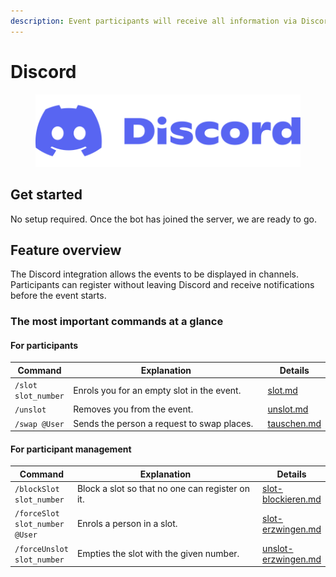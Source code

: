 ```yaml
---
description: Event participants will receive all information via Discord.
---
```


# Discord

<figure><img src="../../.gitbook/assets/Discord-Logo+Wordmark-Color.png" alt=""><figcaption></figcaption></figure>

## Get started

No setup required. Once the bot has joined the server, we are ready to go.

## Feature overview

The Discord integration allows the events to be displayed in channels. Participants can register without leaving Discord and receive notifications before the event starts.



### The most important commands at a glance

#### For participants

<table><thead><tr><th>Command</th><th width="297.3333333333333">Explanation</th><th>Details</th></tr></thead><tbody><tr><td><code>/slot slot_number</code></td><td>Enrols you for an empty slot in the event.</td><td><a data-mention href="bot-befehle/slot.md">slot.md</a></td></tr><tr><td><code>/unslot</code></td><td>Removes you from the event.</td><td><a data-mention href="bot-befehle/unslot.md">unslot.md</a></td></tr><tr><td><code>/swap @User</code></td><td>Sends the person a request to swap places.</td><td><a data-mention href="bot-befehle/tauschen.md">tauschen.md</a></td></tr></tbody></table>

#### For participant management

<table><thead><tr><th>Command</th><th width="294.3333333333333">Explanation</th><th>Details</th></tr></thead><tbody><tr><td><code>/blockSlot slot_number</code></td><td>Block a slot so that no one can register on it.</td><td><a data-mention href="bot-befehle/slot-blockieren.md">slot-blockieren.md</a></td></tr><tr><td><code>/forceSlot slot_number @User</code></td><td>Enrols a person in a slot.</td><td><a data-mention href="bot-befehle/slot-erzwingen.md">slot-erzwingen.md</a></td></tr><tr><td><code>/forceUnslot slot_number</code></td><td>Empties the slot with the given number.</td><td><a data-mention href="bot-befehle/unslot-erzwingen.md">unslot-erzwingen.md</a></td></tr></tbody></table>
